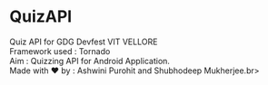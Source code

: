 # QuizAPI
Quiz API for GDG Devfest VIT VELLORE<br>
Framework used : Tornado<br>
Aim : Quizzing API for Android Application.<br>
Made with ❤ by : Ashwini  Purohit  and Shubhodeep Mukherjee.br>
